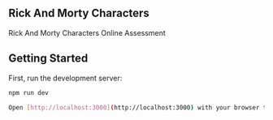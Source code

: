 ## Rick And Morty Characters

Rick And Morty Characters Online Assessment

## Getting Started

First, run the development server:

```bash
npm run dev

Open [http://localhost:3000](http://localhost:3000) with your browser to see the result.
```
